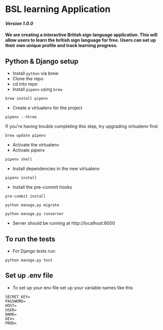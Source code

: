 # BSL learning Application
#### _Version 1.0.0_

#### We are creating a interactive British sign language application. This will allow users to learn the british sign language for free. Users can set up their own unique profile and track learning progress.
## Python & Django setup

* Install `python` via brew
* Clone the repo
* cd into repo
* Install `pipenv` using  `brew`

```
brew install pipenv
```

* Create a virtualenv for the project

```
pipenv --three
```

If you're having trouble completing this step, try upgrading virtualenv first
 ```
brew update pipenv
```
* Activate the virtualenv
* Activate pipenv

```
pipenv shell
```

* Install dependencies in the new virtualenv

```
pipenv install
```

* Install the pre-commit hooks

```
pre-commit install
```

```
python manage.py migrate
```

```
python manage.py runserver
```

* Server should be running at http://localhost:8000


## To run the tests

* For Django tests run:

```
python manage.py test
```
## Set up .env file
* To set up your env file set up your variable names like this
```
SECRET_KEY=
PASSWORD=
HOST=
USER=
NAME=
DEV=
PROD=
```
